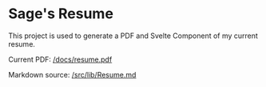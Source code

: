 # Sage's Resume

This project is used to generate a PDF and Svelte Component of my current resume.

Current PDF: [/docs/resume.pdf](/docs/resume.pdf)

Markdown source: [/src/lib/Resume.md](https://github.com/neonfuz/resume/blob/master/src/lib/Resume.md?plain=1)

